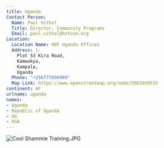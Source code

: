 ```yaml
---
title: Uganda
Contact Person:
  Name: Paul Uithol
  Title: Director, Community Programs
  Email: paul.uithol@hotosm.org
Location:
  Location Name: HOT Uganda Offices
  Address: |-
    Plot 53 Kira Road,
    Kamwokya,
    Kampala,
    Uganda
  Phone: "+256777656999"
  Map Link: https://www.openstreetmap.org/node/5563939535
continent: AF
urlname: uganda
names:
- Uganda
- Republic of Uganda
- UG
- UGA
---
```


![Cool Shammie Training.JPG](/uploads/Cool%20Shammie%20Training.JPG)